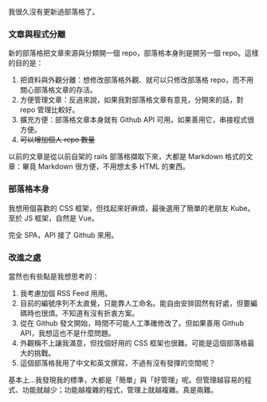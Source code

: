 我很久沒有更新過部落格了。

### 文章與程式分離
新的部落格把文章來源與分類開一個 repo，部落格本身則是開另一個 repo。這樣的目的是：

1. 把資料與外觀分離：想修改部落格外觀、就可以只修改部落格 repo，而不用關心部落格文章的存活。
2. 方便管理文章：反過來說，如果我對部落格文章有意見，分開來的話，對 repo 管理比較好。
3. 擴充方便：部落格文章本身就有 Github API 可用。如果善用它，串接程式很方便。
4. <s>可以增加個人 repo 數量</s>

以前的文章是從以前自架的 rails 部落格擷取下來，大都是 Markdown 格式的文章：畢竟 Markdown 很方便，不用想太多 HTML 的東西。

### 部落格本身
我想用個喜歡的 CSS 框架，但找起來好麻煩，最後選用了簡單的老朋友 Kube。至於 JS 框架，自然是 Vue。

完全 SPA，API 接了 Github 來用。

### 改進之處
當然也有些點是我想思考的：

1. 我考慮加個 RSS Feed 用用。
2. 目前的編號序列不太直覺，只能靠人工命名。能自由安排固然有好處，但要編碼時也很煩。不知道有沒有折衷方案。
3. 從在 Github 發文開始，時間不可能人工準確修改了。但如果善用 Github API，我想這也不是什麼問題。
4. 外觀稱不上讓我滿意，但找個好用的 CSS 框架也很難。可能是這個部落格最大的挑戰。
5. 這個部落格我用了中文和英文撰寫，不過有沒有發揮的空間呢？

基本上...我發現我的標準，大都是「簡單」與「好管理」呢。但管理越容易的程式、功能就越少；功能越複雜的程式，管理上就越複雜。真是兩難。